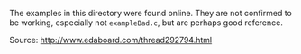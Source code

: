 The examples in this directory were found online. They are not confirmed to be
working, especially not `exampleBad.c`, but are perhaps good reference.

Source: http://www.edaboard.com/thread292794.html
